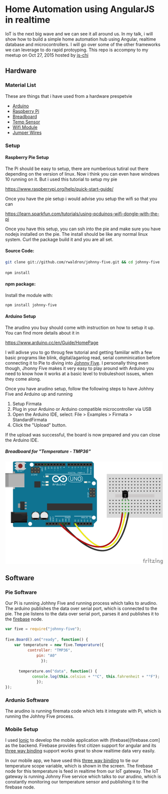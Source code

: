 # Home Automation using AngularJS in realtime 
 IoT is the next big wave and we can see it all around us. In my talk, i will show how to build a simple home automation hub using Angular, realtime database and microcontrollers. I will go over some of the other frameworks we can leverage to do rapid protoyping.
 This repo is accompny to my meetup on Oct 27, 2015 hosted by [js-chi](http://www.meetup.com/js-chi/events/225146363/)
## Hardware

### Material List
 These are things that i have used from a hardware prespetvie
* [Arduino](https://www.sparkfun.com/products/12757)
* [Raspberry Pi](https://www.sparkfun.com/products/12994)
* [Breadboard](https://www.sparkfun.com/products/12002)
* [Temp Sensor](https://www.sparkfun.com/products/10988)
* [Wifi Module](https://www.sparkfun.com/products/11713)
* [Jumper Wires](https://www.sparkfun.com/products/9194)

### Setup

#### Raspberry Pie Setup
The Pi should be easy to setup, there are numberious tutiral out there depending on the version of linux. Now i think you can even have windows 10 running on it. But i used this tutorial to setup my pie

https://www.raspberrypi.org/help/quick-start-guide/

Once you have the pie setup i would advise you setup the wifi so that you can 

https://learn.sparkfun.com/tutorials/using-pcduinos-wifi-dongle-with-the-pi

Once you have this setup, you can ssh into the pie and make sure you have nodejs installed on the pie. The install should be like any normal linux system. Curl the package build it and you are all set.

#### Source Code:

``` bash
git clone git://github.com/rwaldron/johnny-five.git && cd johnny-five

npm install
```

#### npm package:

Install the module with:

```bash
npm install johnny-five
```
#### Arduino Setup

The arudino you buy should come with instruction on how to setup it up. You can find more details about it in 

https://www.arduino.cc/en/Guide/HomePage

I will adivse you to go throug few tutorial and getting famiilar with a few basic programs like blink, digital/aganlog read, serial comminication before connecting it to Pie to diving into [Johnny Five](http://johnny-five.io/). I personally thing even though, Jhonny Five makes it very easy to play around with Arduino you need to know how it works at a basic level to trobuleshoot issues, when they come along.

Once you have arudino setup, follow the following steps to have Johhny Five and Arduino up and running

1. Setup Firmata
  1. Plug in your Arduino or Arduino compatible microcontroller via USB
  2. Open the Arduino IDE, select: File > Examples > Firmata > StandardFirmata
  3. Click the "Upload" button.

If the upload was successful, the board is now prepared and you can close the Arduino IDE.

##### Breadboard for "Temperature - TMP36"
![images/temperature-tmp36.png](images/temperature-tmp36.png)

## Software
### Pie Software
Our Pi is running Johhny Five and running process which talks to arudino. The arduino publishes the data over serial port, which is connected to the pie. The pie listens to the data over serial port, parses it and publishes it to the [firebase](firebase.com) node.

```javascript
var five = require("johnny-five");

five.Board().on("ready", function() {
    var temperature = new five.Temperature({
          controller: "TMP36",
              pin: "A0"
                });

      temperature.on("data", function() {
            console.log(this.celsius + "°C", this.fahrenheit + "°F");
              });
});


```


### Ardunio Software
The arudino is running firemata code which lets it integrate with Pi, which is running the Johhny Five process.

### Mobile Setup
I used [Ionic](www.ionic.io) to develop the mobile application with (firebase)[firebase.com] as the backend. Firebase provides first citizen support for angular and its [three way binding](https://www.firebase.com/blog/2013-10-04-firebase-angular-data-binding.html) support works great to show realtime data very easily.

In our mobile app, we have used this [three way binding](https://www.firebase.com/blog/2013-10-04-firebase-angular-data-binding.html) to tie our temperature scope variable, which is shown in the screen. The firebase node for this temperature is feed in realtime from our IoT gateway. The IoT gateway is running Johnny Five service which talks to our arudino, which is constantly monitoring our temperature sensor and publishing it to the firebase node.

